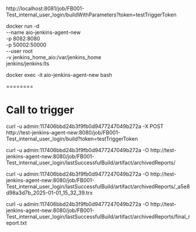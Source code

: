 http://localhost:8081/job/FB001-Test_internal_user_login/buildWithParameters?token=testTriggerToken

docker run -d \
--name aio-jenkins-agent-new \
-p 8082:8080 \
-p 50002:50000 \
--user root \
-v jenkins_home_aio:/var/jenkins_home \
jenkins/jenkins:lts

docker exec -it aio-jenkins-agent-new bash

========

# Call to trigger

<!-- curl -u admin:117406bbd24b3f9fb0d9477247049b272a -X POST http://test-jenkins-agent-new:8080/job/FB001-Test_internal_user_login/buildWithParameters?token=testTriggerToken -->

curl -u admin:117406bbd24b3f9fb0d9477247049b272a -X POST http://test-jenkins-agent-new:8080/job/FB001-Test_internal_user_login/build?token=testTriggerToken

curl -u admin:117406bbd24b3f9fb0d9477247049b272a -O http://test-jenkins-agent-new:8080/job/FB001-Test_internal_user_login/lastSuccessfulBuild/artifact/archivedReports/

curl -u admin:117406bbd24b3f9fb0d9477247049b272a -O http://test-jenkins-agent-new:8080/job/FB001-Test_internal_user_login/lastSuccessfulBuild/artifact/archivedReports/\_a5e8d98a3d7b_2025-01-01_15_32_39.trx

curl -u admin:117406bbd24b3f9fb0d9477247049b272a -O http://test-jenkins-agent-new:8080/job/FB001-Test_internal_user_login/lastSuccessfulBuild/artifact/archivedReports/final_report.txt
